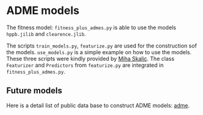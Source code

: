 # ADME models

The fitness model: `fitness_plus_admes.py` is able to use the models `hppb.jilib` and `clearence.jlib`.

The scripts `train_models.py`, `featurize.py` are used for the construction sof the models. `use_models.py` is a simple example on how to use the models. These three scripts were kindly provided by [Miha Skalic](https://github.com/miha-skalic). The class `Featurizer` and `Predictors` from `featurize.py` are integrated in `fitness_plus_admes.py`.

## Future models

Here  is a detail list of public data base to construct ADME models: [adme](https://tdcommons.ai/single_pred_tasks/adme/).

